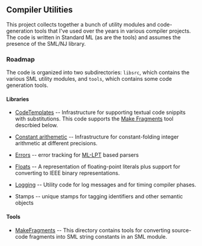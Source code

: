 ## Compiler Utilities

This project collects together a bunch of utility modules and code-generation
tools that I've used over the years in various compiler projects.  The code is
written in Standard ML (as are the tools) and assumes the presence of the
SML/NJ library.

### Roadmap

The code is organized into two subdirectories: `libsrc`, which contains the various SML
utility modules, and `tools`, which contains some code generation tools.

#### Libraries

* [CodeTemplates](libsrc/CodeTemplates/README.md) <a name="make-fragments"></a> --
    Infrastructure for supporting textual code snippits with substitutions.  This
    code supports the [Make Fragments](#make-fragments) tool descrbied below.

* [Constant arithemetic](libsrc/ConstArith/README.md) -- Infrastructure for
    constant-folding integer arithmetic at different precisions.

* [Errors](libsrc/Errors/README.md) -- error tracking for
    [ML-LPT](http://smlnj.org/doc/ml-lpt/manual.pdf) based parsers

* [Floats](libsrc/Floats/README.md) -- A representation of floating-point
    literals plus support for converting to IEEE binary representations.

* [Logging](libsrc/Logging/README.md) -- Utility code for log messages and
    for timing compiler phases.

* Stamps -- unique stamps for tagging identifiers and other semantic objects

#### Tools

* [MakeFragments](tools/MakeFragments/README.md) <a name="make-fragments"></a> --
    This directory contains tools for converting source-code fragments into
    SML string constants in an SML module.
